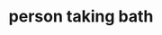 ---
layout: people&body
title: person taking bath
emoji: person_taking_bath
permalink: 🛀.html
image: assets/img/3moji/person_taking_bath.png
---